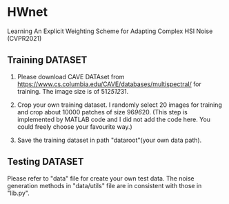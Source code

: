 # HWnet
Learning An Explicit Weighting Scheme for Adapting Complex HSI Noise (CVPR2021)

## Training DATASET
1. Please download CAVE DATAset from https://www.cs.columbia.edu/CAVE/databases/multispectral/ for training. The image size is of 512*512*31.

2. Crop your own training dataset. I randomly select 20 images for training and crop about 10000 patches of size 96*96*20. (This step is implemented by MATLAB code and I did not add the code here. You could freely choose your favourite way.) 

3. Save the training dataset in path "dataroot"(your own data path).

## Testing DATASET
Please refer to "data" file for create your own test data. The noise generation methods in "data/utils" file are in consistent with those in "lib.py". 
